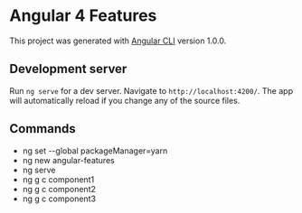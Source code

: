 # Angular 4 Features

This project was generated with [Angular CLI](https://github.com/angular/angular-cli) version 1.0.0.

## Development server

Run `ng serve` for a dev server. Navigate to `http://localhost:4200/`. The app will automatically reload if you change any of the source files.

## Commands

* ng set --global packageManager=yarn
* ng new angular-features
* ng serve
* ng g c component1
* ng g c component2
* ng g c component3
